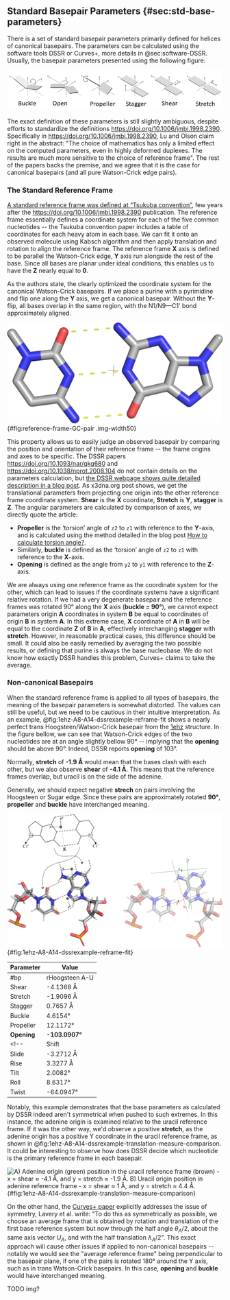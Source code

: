 ## Standard Basepair Parameters {#sec:std-base-parameters}

There is a set of standard basepair parameters primarily defined for helices of canonical basepairs.
The parameters can be calculated using the software tools DSSR or Curves+, more details in @sec:software-DSSR.
Usually, the basepair parameters presented using the following figure:

<!-- ![TODO cite accordning to https://x3dna.org/highlights/schematic-diagrams-of-base-pair-parameters](../img/dssr-six-bp-pars.png) -->
![Three angular and three translational basepair parameters, [image from Wikimedia, authored by D. Bhattacharyya, A. Mitra](https://commons.wikimedia.org/wiki/File:Non-canonical_base_pairing_Fig5.png)](../img/wiki-basepair-parameters.png)

The exact definition of these parameters is still slightly ambiguous, despite efforts to standardize the definitions <https://doi.org/10.1006/jmbi.1998.2390>.
Specifically in <https://doi.org/10.1006/jmbi.1998.2390>, Lu and Olson claim right in the abstract: "The choice of mathematics has only a limited effect on the computed parameters, even in highly deformed duplexes. The results are much more sensitive to the choice of reference frame".
The rest of the papers backs the premise, and we agree that it is the case for canonical basepairs (and all pure Watson-Crick edge pairs).
<!-- The discrepancies have been resolved for the Watson-Crick / Watson-Crick pairs (<https://doi.org/10.1006/jmbi.1998.2390>, <https://doi.org/10.1006/jmbi.2001.4987>), but  -->

### The Standard Reference Frame

[A standard reference frame was defined at “Tsukuba convention”](https://doi.org/10.1006/jmbi.2001.4987), few years after the <https://doi.org/10.1006/jmbi.1998.2390> publication.
The reference frame essentially defines a coordinate system for each of the five common nucleotides -- the Tsukuba convention paper includes a table of coordinates for each heavy atom in each base.
We can fit it onto an observed molecule using Kabsch algorithm and then apply translation and rotation to align the reference frame.
The reference frame **X** axis is defined to be parallel the Watson-Crick edge, **Y** axis run alongside the rest of the base.
Since all bases are planar under ideal conditions, this enables us to have the **Z** nearly equal to **0**.

As the authors state, the clearly optimized the coordinate system for the canonical Watson-Crick basepairs.
If we place a purine with a pyrimidine and flip one along the **Y** axis, we get a canonical basepair.
Without the **Y**-flip, all bases overlap in the same region, with the N1/N9—C1' bond approximately aligned.

![Guanine reference frame and uracil frame with negated Y coordinates form a “perfect” GC canonical pair. The white small cross shows the origin **(0, 0, 0)**.](../img/reference-frame-GC-pair.png){#fig:reference-frame-GC-pair .img-width50}

This property allows us to easily judge an observed basepair by comparing the position and orientation of their reference frame -- the frame origins and axes to be specific.
The DSSR papers <https://doi.org/10.1093/nar/gkg680> and <https://doi.org/10.1038/nprot.2008.104> do not contain details on the parameters calculation, but [the DSSR webpage shows quite detailed description in a blog post](https://x3dna.org/highlights/details-on-the-simple-base-pair-parameters).
As x3dna.org post shows, we get the translational parameters from projecting one origin into the other reference frame coordinate system.
**Shear** is the **X** coordinate, **Stretch** is **Y**, **stagger** is **Z**.
The angular parameters are calculated by comparison of axes, we directly quote the article:

* **Propeller** is the ‘torsion’ angle of `z2` to `z1` with reference to the **Y**-axis, and is calculated using the method detailed in the blog post [How to calculate torsion angle?](http://x3dna.org/highlights/how-to-calculate-torsion-angle).
* Similarly, **buckle** is defined as the ‘torsion’ angle of `z2` to `z1` with reference to the **X**-axis.
* **Opening** is defined as the angle from `y2` to `y1` with reference to the **Z**-axis.

We are always using one reference frame as the coordinate system for the other, which can lead to issues if the coordinate systems have a significant relative rotation.
If we had a very degenerate basepair and the reference frames was rotated 90° along the **X** axis (**buckle = 90°**), we cannot expect parameters origin **A** coordinates in system **B** be equal to coordinates of origin **B** in system **A**.
In this extreme case, **X** coordinate of **A** in **B** will be equal to the coordinate **Z** of **B** in **A**, effectively interchanging **stagger** with **stretch**.
However, in reasonable practical cases, this difference should be small.
It could also be easily remedied by averaging the two possible results, or defining that purine is always the base nucleobase.
We do not know how exactly DSSR handles this problem, Curves+ claims to take the average.

### Non-canonical Basepairs

When the standard reference frame is applied to all types of basepairs, the meaning of the basepair parameters is somewhat distorted.
The values can still be useful, but we need to be cautious in their intuitive interpretation.
As an example, @fig:1ehz-A8-A14-dssrexample-reframe-fit shows a nearly perfect trans Hoogsteen/Watson-Crick basepair from the [1ehz](https://www.rcsb.org/structure/1EHZ) structure.
In the figure bellow, we can see that Watson-Crick edges of the two nucleotides are at an angle slightly bellow 90° -- implying that the **opening** should be above 90°.
Indeed, DSSR reports **opening** of 103°.

Normally, **stretch** of **-1.9 Å** would mean that the bases clash with each other, but we also observe **shear** of **-4.1 Å**.
This means that the reference frames overlap, but uracil is on the side of the adenine.

Generally, we should expect negative **strech** on pairs involving the Hoogsteen or Sugar edge.
Since these pairs are approximately rotated **90°**, **propeller** and **buckle** have interchanged meaning.

![The [1ehz](https://www.rcsb.org/structure/1EHZ) A.8 A.14 **tWH UA** pair with the fitted reference basepair.](../img/1ehz-A8-A14-dssrexample-reframe-fit.svg){#fig:1ehz-A8-A14-dssrexample-reframe-fit}

| Parameter | Value |
|-----|-----|
| #bp | rHoogsteen A-U |
| Shear |	-4.1368 Å |
| Stretch |	-1.9096 Å |
| Stagger |	0.7657 Å |
| Buckle |	4.6154° |
| Propeller |	12.1172° |
| **Opening** |	**-103.0907°** |
<!-- | Shift |	2.7007 Å |
| Slide |	-3.2712 Å |
| Rise |	3.3277 Å |
| Tilt |	2.0082° |
| Roll |	8.6317° |
| Twist |	-64.0947° | -->

Notably, this example demonstrates that the base parameters as calculated by DSSR indeed aren't symmetrical when pushed to such extremes.
In this instance, the adenine origin is examined relative to the uracil reference frame.
If it was the other way, we'd observe a positive **stretch**, as the adenine origin has a positive Y coordinate in the uracil reference frame, as shown in @fig:1ehz-A8-A14-dssrexample-translation-measure-comparison.
It could be interesting to observe how does DSSR decide which nucleotide is the primary reference frame in each basepair.

![A) Adenine origin (green) position in the uracil reference frame (brown) - **x = shear ≈ -4.1 Å**, and **y = stretch ≈ -1.9 Å**. B) Uracil origin position in adenine reference frame - **x = shear ≈ 1 Å**, and **y = stretch ≈ 4.4 Å**.](../img/1ehz-A8-A14-dssrexample-translation-measure-comparison.svg){#fig:1ehz-A8-A14-dssrexample-translation-measure-comparison}

On the other hand, the [Curves+ paper](https://doi.org/10.1093/nar/gkp608) explicitly addresses the issue of symmetry, Lavery et al. write: "To do this as symmetrically as possible, we choose an average frame that is obtained by rotation and translation of the first base reference system but now through the half angle $θ_A/2$, about the same axis vector $U_A$, and with the half translation $λ_A/2$".
This exact approach will cause other issues if applied to non-canonical basepairs -- notably we would see the "average reference frame" being perpendicular to the basepair plane, if one of the pairs is rotated 180° around the Y axis, such as in trans Watson-Crick basepairs.
In this case, **opening** and **buckle** would have interchanged meaning.

TODO img?
